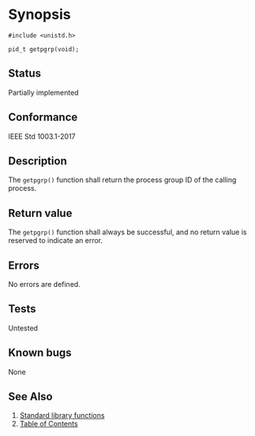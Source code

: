 # Synopsis

`#include <unistd.h>`

`pid_t getpgrp(void);`

## Status

Partially implemented

## Conformance

IEEE Std 1003.1-2017

## Description

The `getpgrp()` function shall return the process group ID of the calling process.

## Return value

The `getpgrp()` function shall always be successful, and no return value is reserved to indicate an error.

## Errors

No errors are defined.

## Tests

Untested

## Known bugs

None

## See Also

1. [Standard library functions](../README.md)
2. [Table of Contents](../../../README.md)
